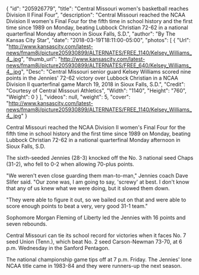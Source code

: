 {
  "id": "205926779",
  "title": "Central Missouri women's basketball reaches Division II Final Four",
  "description": "Central Missouri reached the NCAA Division II women's Final Four for the fifth time in school history and the first time since 1989 on Monday, beating Lubbock Christian 72-62 in a national quarterfinal Monday afternoon in Sioux Falls, S.D.",
  "author": "By The Kansas City Star",
  "date": "2018-03-19T18:11:00-05:00",
  "photos": [
    {
      "Url": "http://www.kansascity.com/latest-news/fmam8j/picture205930899/ALTERNATES/FREE_1140/Kelsey_Williams_4_.jpg",
      "thumb_url": "http://www.kansascity.com/latest-news/fmam8j/picture205930899/ALTERNATES/FREE_640/Kelsey_Williams_4_.jpg",
      "Desc": "Central Missouri senior guard Kelsey Williams scored nine points in the Jennies' 72-62 victory over Lubbock Christian in a NCAA Division II quarterfinal game March 19, 2018 in Sioux Falls, S.D.",
      "Credit": "Courtesy of Central Missouri Athletics",
      "Width": "1140",
      "Height": "760",
      "Weight": 0
    }
  ],
  "videos": null,
  "weight": 5,
  "cover": "http://www.kansascity.com/latest-news/fmam8j/picture205930899/ALTERNATES/FREE_1140/Kelsey_Williams_4_.jpg"
}

<p>Central Missouri reached the NCAA Division II women's Final Four for the fifth time in school history and the first time since 1989 on Monday, beating Lubbock Christian 72-62 in a national quarterfinal <span class="aBn"><span class="aQJ">Monday</span></span> afternoon in Sioux Falls, S.D.</p><p>The sixth-seeded Jennies (28-3) knocked off the No. 3 national seed Chaps (31-2), who fell to 0-2 when allowing 70-plus points.</p><p>"We weren't even close guarding them man-to-man," Jennies coach Dave Slifer said. "Our zone was, I am going to say, 'screwy' at best. I don't know that any of us knew what we were doing, but it slowed them down. </p><p>"They were able to figure it out, so we bailed out on that and were able to score enough points to beat a very, very good 31-1 team."</p><p>Sophomore Morgan Fleming of Liberty led the Jennies with 16 points and seven rebounds.</p><p>Central Missouri can tie its school record for victories when it faces No. 7 seed Union (Tenn.), which beat No. 2 seed Carson-Newman 73-70, at <span class="aBn"><span class="aQJ">6 p.m. </span></span><span class="aBn"><span class="aQJ">Wednesday in the </span></span>Sanford Pentagon. </p><p>The national championship game tips off at 7 p.m. Friday. The Jennies' lone NCAA title came in 1983-84 and they were runners-up the next season.</p>

